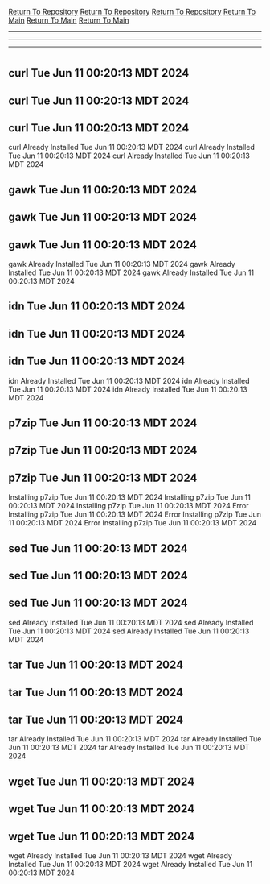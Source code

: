 [Return To Repository](https://github.com/DigitalWarrior/piholeparser/)
[Return To Repository](https://github.com/DigitalWarrior/piholeparser/)
[Return To Repository](https://github.com/DigitalWarrior/piholeparser/)
[Return To Main](https://github.com/DigitalWarrior/piholeparser/blob/master/RecentRunLogs/Mainlog.md)
[Return To Main](https://github.com/DigitalWarrior/piholeparser/blob/master/RecentRunLogs/Mainlog.md)
[Return To Main](https://github.com/DigitalWarrior/piholeparser/blob/master/RecentRunLogs/Mainlog.md)
____________________________________
____________________________________
____________________________________
# 
# 
# 
## curl Tue Jun 11 00:20:13 MDT 2024
## curl Tue Jun 11 00:20:13 MDT 2024
## curl Tue Jun 11 00:20:13 MDT 2024
curl Already Installed Tue Jun 11 00:20:13 MDT 2024
curl Already Installed Tue Jun 11 00:20:13 MDT 2024
curl Already Installed Tue Jun 11 00:20:13 MDT 2024
## gawk Tue Jun 11 00:20:13 MDT 2024
## gawk Tue Jun 11 00:20:13 MDT 2024
## gawk Tue Jun 11 00:20:13 MDT 2024
gawk Already Installed Tue Jun 11 00:20:13 MDT 2024
gawk Already Installed Tue Jun 11 00:20:13 MDT 2024
gawk Already Installed Tue Jun 11 00:20:13 MDT 2024
## idn Tue Jun 11 00:20:13 MDT 2024
## idn Tue Jun 11 00:20:13 MDT 2024
## idn Tue Jun 11 00:20:13 MDT 2024
idn Already Installed Tue Jun 11 00:20:13 MDT 2024
idn Already Installed Tue Jun 11 00:20:13 MDT 2024
idn Already Installed Tue Jun 11 00:20:13 MDT 2024
## p7zip Tue Jun 11 00:20:13 MDT 2024
## p7zip Tue Jun 11 00:20:13 MDT 2024
## p7zip Tue Jun 11 00:20:13 MDT 2024
Installing p7zip Tue Jun 11 00:20:13 MDT 2024
Installing p7zip Tue Jun 11 00:20:13 MDT 2024
Installing p7zip Tue Jun 11 00:20:13 MDT 2024
Error Installing p7zip Tue Jun 11 00:20:13 MDT 2024
Error Installing p7zip Tue Jun 11 00:20:13 MDT 2024
Error Installing p7zip Tue Jun 11 00:20:13 MDT 2024
## sed Tue Jun 11 00:20:13 MDT 2024
## sed Tue Jun 11 00:20:13 MDT 2024
## sed Tue Jun 11 00:20:13 MDT 2024
sed Already Installed Tue Jun 11 00:20:13 MDT 2024
sed Already Installed Tue Jun 11 00:20:13 MDT 2024
sed Already Installed Tue Jun 11 00:20:13 MDT 2024
## tar Tue Jun 11 00:20:13 MDT 2024
## tar Tue Jun 11 00:20:13 MDT 2024
## tar Tue Jun 11 00:20:13 MDT 2024
tar Already Installed Tue Jun 11 00:20:13 MDT 2024
tar Already Installed Tue Jun 11 00:20:13 MDT 2024
tar Already Installed Tue Jun 11 00:20:13 MDT 2024
## wget Tue Jun 11 00:20:13 MDT 2024
## wget Tue Jun 11 00:20:13 MDT 2024
## wget Tue Jun 11 00:20:13 MDT 2024
wget Already Installed Tue Jun 11 00:20:13 MDT 2024
wget Already Installed Tue Jun 11 00:20:13 MDT 2024
wget Already Installed Tue Jun 11 00:20:13 MDT 2024
